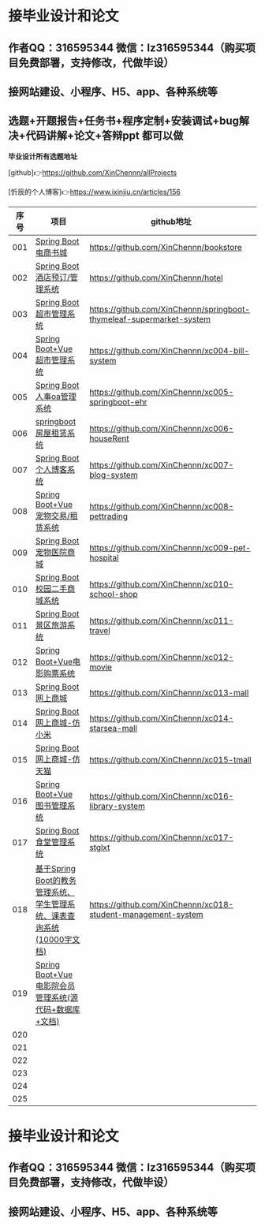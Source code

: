 # 接毕业设计和论文

## 作者QQ：316595344 微信：lz316595344（购买项目免费部署，支持修改，代做毕设）

## 接网站建设、小程序、H5、app、各种系统等

## 选题+开题报告+任务书+程序定制+安装调试+bug解决+代码讲解+论文+答辩ppt 都可以做

**毕业设计所有选题地址**

[github]👉https://github.com/XinChennn/allProjects

[忻辰的个人博客]👉https://www.ixinjiu.cn/articles/156

| 序号 | 项目                                                         | github地址                                                   |
| ---- | ------------------------------------------------------------ | ------------------------------------------------------------ |
| 001  | [Spring Boot 电商书城](https://github.com/XinChennn/bookstore) | https://github.com/XinChennn/bookstore                       |
| 002  | [Spring Boot 酒店预订/管理系统](https://github.com/XinChennn/hotel) | https://github.com/XinChennn/hotel                           |
| 003  | [Spring Boot 超市管理系统](https://github.com/XinChennn/springboot-thymeleaf-supermarket-system) | https://github.com/XinChennn/springboot-thymeleaf-supermarket-system |
| 004  | [Spring Boot+Vue 超市管理系统](https://github.com/XinChennn/xc004-bill-system) | https://github.com/XinChennn/xc004-bill-system               |
| 005  | [Spring Boot 人事oa管理系统](https://github.com/XinChennn/xc005-springboot-ehr) | https://github.com/XinChennn/xc005-springboot-ehr            |
| 006  | [springboot 房屋租赁系统](https://github.com/XinChennn/xc006-houseRent) | https://github.com/XinChennn/xc006-houseRent                 |
| 007  | [Spring Boot 个人博客系统](https://github.com/XinChennn/xc007-blog-system) | https://github.com/XinChennn/xc007-blog-system               |
| 008  | [Spring Boot+Vue 宠物交易/租赁系统](https://github.com/XinChennn/xc008-pettrading) | https://github.com/XinChennn/xc008-pettrading                |
| 009  | [Spring Boot 宠物医院商城](https://github.com/XinChennn/xc009-pet-hospital) | https://github.com/XinChennn/xc009-pet-hospital              |
| 010  | [Spring Boot 校园二手商城系统](https://github.com/XinChennn/xc010-school-shop) | https://github.com/XinChennn/xc010-school-shop               |
| 011  | [Spring Boot 景区旅游系统](https://github.com/XinChennn/xc011-travel) | https://github.com/XinChennn/xc011-travel                    |
| 012  | [Spring Boot+Vue电影购票系统](https://github.com/XinChennn/xc012-movie) | https://github.com/XinChennn/xc012-movie                     |
| 013  | [Spring Boot 网上商城](https://github.com/XinChennn/xc013-mall) | https://github.com/XinChennn/xc013-mall                      |
| 014  | [Spring Boot 网上商城-仿小米](https://github.com/XinChennn/xc014-starsea-mall) | https://github.com/XinChennn/xc014-starsea-mall              |
| 015  | [Spring Boot 网上商城-仿天猫](https://github.com/XinChennn/xc015-tmall) | https://github.com/XinChennn/xc015-tmall                     |
| 016  | [Spring Boot+Vue 图书管理系统](https://github.com/XinChennn/xc016-library-system) | https://github.com/XinChennn/xc016-library-system            |
| 017  | [Spring Boot 食堂管理系统](https://github.com/XinChennn/xc017-stglxt) | https://github.com/XinChennn/xc017-stglxt                    |
| 018  | [基于Spring Boot的教务管理系统、学生管理系统、课表查询系统  (10000字文档)](https://github.com/XinChennn/xc018-student-management-system) | https://github.com/XinChennn/xc018-student-management-system |
| 019  | [Spring Boot+Vue 电影院会员管理系统(源代码+数据库+文档)]()   |                                                              |
| 020  |                                                              |                                                              |
| 021  |                                                              |                                                              |
| 022  |                                                              |                                                              |
| 023  |                                                              |                                                              |
| 024  |                                                              |                                                              |
| 025  |                                                              |                                                              |



# 接毕业设计和论文

## 作者QQ：316595344 微信：lz316595344（购买项目免费部署，支持修改，代做毕设）

## 接网站建设、小程序、H5、app、各种系统等